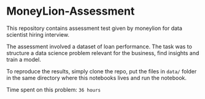 # MoneyLion-Assessment
This repository contains assessment test given by moneylion for data scientist hiring interview.

The assessment involved a dataset of loan performance. The task was to structure a data science problem relevant for the business, find insights and train a model.

To reproduce the results, simply clone the repo, put the files in `data/` folder in the same directory where this notebooks lives and run the notebook.

Time spent on this problem: `36 hours`
